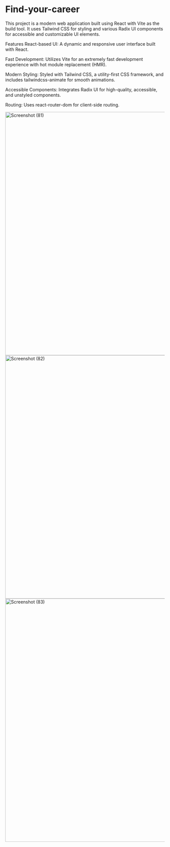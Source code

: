 # Find-your-career

This project is a modern web application built using React with Vite as the build tool. It uses Tailwind CSS for styling and various Radix UI components for accessible and customizable UI elements.

Features
React-based UI: A dynamic and responsive user interface built with React.

Fast Development: Utilizes Vite for an extremely fast development experience with hot module replacement (HMR).

Modern Styling: Styled with Tailwind CSS, a utility-first CSS framework, and includes tailwindcss-animate for smooth animations.

Accessible Components: Integrates Radix UI for high-quality, accessible, and unstyled components.

Routing: Uses react-router-dom for client-side routing.



<img width="1366" height="768" alt="Screenshot (81)" src="https://github.com/user-attachments/assets/f32e9f90-3ef8-4bfa-9648-3848380216a9" />
<img width="1366" height="768" alt="Screenshot (82)" src="https://github.com/user-attachments/assets/d70b3542-7ba5-44a7-97a9-d8855e50c2d3" />
<img width="1366" height="768" alt="Screenshot (83)" src="https://github.com/user-attachments/assets/5dbba248-ea4d-4555-ad56-5a391e7627b9" />

